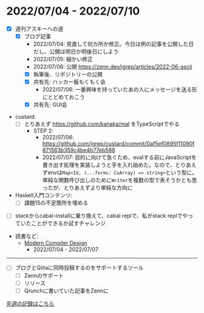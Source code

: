 # 2022/07/04 - 2022/07/10

- [x] 週刊アスキーへの道
    - [x] ブログ記事
        - 2022/07/04: 見直して何カ所か修正。今日は例の記事を公開した日だし、公開は明日か明後日にしよう
        - 2022/07/05: 細かい修正
        - 2022/07/06: 公開 <https://zenn.dev/igrep/articles/2022-06-ascii>
        - [x] 執筆後、リポジトリーの公開
        - [x] 共有先: ハッカー飯もくもく会
            - 2022/07/06: 一番興味を持っていたあの人にメッセージを送る形にとどめておこう
        - [x] 共有先: GUI会
- custard:
    - [ ] とりあえず <https://github.com/kanaka/mal> をTypeScriptでやる
        - STEP 2:
            - 2022/07/06: <https://github.com/igrep/custard/commit/0af5ef0895f11090f871563b359c4be4b77eb588>
            - 2022/07/07: 目的に向けて急ぐため、evalする前にJavaScriptを書き出す処理を実装しようと手を入れ始めた。なので、とりあえずenvは`Map<Id, (...forms: CuArray) => string>`という型に。単純な関数呼び出しのために`Writer`を複数の型で表そうかとも思ったが、とりあえずより単純な方向に
- Haskell入門コンテンツ:
    - [ ] 課題15の不足箇所を埋める
- [ ] stackからcabal-installに乗り換えて、cabal replで、私がstack replでやっていたことができるか試すチャレンジ
- 読書など:
    - [Modern Compiler Design](https://www.springer.com/jp/book/9781461446989)
        - 2022/07/04 - 2022/07/07

------

- [ ] ブログとQiitaに同時投稿するのをサポートするツール
    - [ ] Zennのサポート
    - [ ] リリース
    - [ ] Qrunchに書いていた記事をZennに

[先週の記録はこちら](https://github.com/igrep/daily-commits/blob/03a58d49662c26bf02927e9b07ad0dbbc76838ad/yesterday.md)
